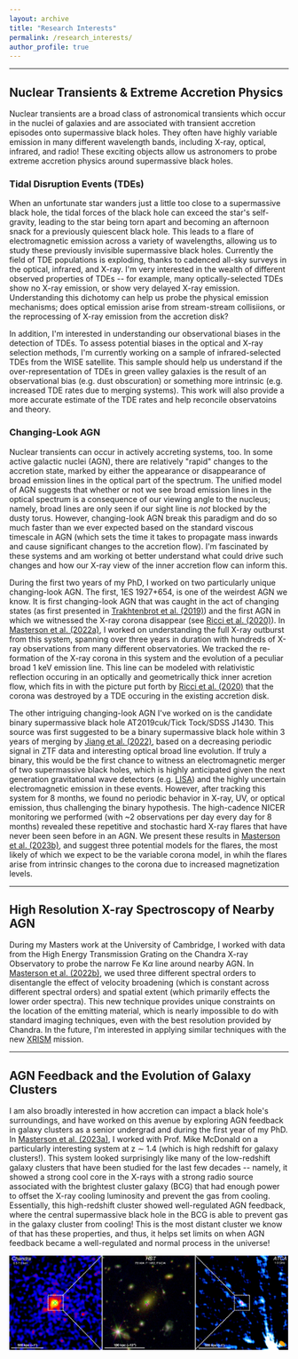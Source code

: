 ```yaml
---
layout: archive
title: "Research Interests"
permalink: /research_interests/
author_profile: true
---
```


---

## Nuclear Transients & Extreme Accretion Physics 
 
Nuclear transients are a broad class of astronomical transients which occur in the nuclei of galaxies and are associated with transient accretion episodes onto supermassive black holes. They often have highly variable emission in many different wavelength bands, including X-ray, optical, infrared, and radio! These exciting objects allow us astronomers to probe extreme accretion physics around supermassive black holes.

### Tidal Disruption Events (TDEs)

When an unfortunate star wanders just a little too close to a supermassive black hole, the tidal forces of the black hole can exceed the star's self-gravity, leading to the star being torn apart and becoming an afternoon snack for a previously quiescent black hole. This leads to a flare of electromagnetic emission across a variety of wavelengths, allowing us to study these previously invisible supermassive black holes. Currently the field of TDE populations is exploding, thanks to cadenced all-sky surveys in the optical, infrared, and X-ray. I'm very interested in the wealth of different observed properties of TDEs -- for example, many optically-selected TDEs show no X-ray emission, or show very delayed X-ray emission. Understanding this dichotomy can help us probe the physical emission mechanisms; does optical emission arise from stream-stream collisiions, or the reprocessing of X-ray emission from the accretion disk?

In addition, I'm interested in understanding our observational biases in the detection of TDEs. To assess potential biases in the optical and X-ray selection methods, I'm currently working on a sample of infrared-selected TDEs from the WISE satellite. This sample should help us understand if the over-representation of TDEs in green valley galaxies is the result of an observational bias (e.g. dust obscuration) or something more intrinsic (e.g. increased TDE rates due to merging systems). This work will also provide a more accurate estimate of the TDE rates and help reconcile observatoins and theory.

### Changing-Look AGN

Nuclear transients can occur in actively accreting systems, too. In some active galactic nuclei (AGN), there are relatively "rapid" changes to the accretion state, marked by either the appearance or disappearance of broad emission lines in the optical part of the spectrum. The unified model of AGN suggests that whether or not we see broad emission lines in the optical spectrum is a consequence of our viewing angle to the nucleus; namely, broad lines are only seen if our sight line is *not* blocked by the dusty torus. However, changing-look AGN break this paradigm and do so much faster than we ever expected based on the standard viscous timescale in AGN (which sets the time it takes to propagate mass inwards and cause significant changes to the accretion flow). I'm fascinated by these systems and am working ot better understand what could drive such changes and how our X-ray view of the inner accretion flow can inform this.

During the first two years of my PhD, I worked on two particularly unique changing-look AGN. The first, 1ES 1927+654, is one of the weirdest AGN we know. It is first changing-look AGN that was caught in the act of changing states (as first presented in [Trakhtenbrot et al. (2019)](https://ui.adsabs.harvard.edu/abs/2019ApJ...883...94T/abstract)) and the first AGN in which we witnessed the X-ray corona disappear (see [Ricci et al. (2020)](https://ui.adsabs.harvard.edu/abs/2020ApJ...898L...1R/abstract)). In [Masterson et al. (2022a)](https://ui.adsabs.harvard.edu/abs/2022ApJ...934...35M/abstract), I worked on understanding the full X-ray outburst from this system, spanning over three years in duration with hundreds of X-ray observations from many different observatories. We tracked the re-formation of the X-ray corona in this system and the evolution of a peculiar broad 1 keV emission line. This line can be modeled with relativistic reflection occuring in an optically and geometrically thick inner acretion flow, which fits in with the picture put forth by [Ricci et al. (2020)](https://ui.adsabs.harvard.edu/abs/2020ApJ...898L...1R/abstract) that the corona was destroyed by a TDE occuring in the existing accretion disk.

The other intriguing changing-look AGN I've worked on is the candidate binary supermassive black hole AT2019cuk/Tick Tock/SDSS J1430. This source was first suggested to be a binary supermassive black hole within 3 years of merging by [Jiang et al. (2022)](https://ui.adsabs.harvard.edu/abs/2022arXiv220111633J/abstract), based on a decreasing periodic signal in ZTF data and interesting optical broad line evolution. If truly a binary, this would be the first chance to witness an electromagnetic merger of two supermassive black holes, which is highly anticipated given the next generation gravitational wave detectors (e.g. [LISA](https://lisa.nasa.gov/)) and the highly uncertain electromagnetic emission in these events. However, after tracking this system for 8 months, we found no periodic behavior in X-ray, UV, or optical emission, thus challenging the binary hypothesis. The high-cadence NICER monitoring we performed (with ~2 observations per day every day for 8 months) revealed these repetitive and stochastic hard X-ray flares that have never been seen before in an AGN. We present these results in [Masterson et al. (2023b)](https://ui.adsabs.harvard.edu/abs/2023ApJ...945L..34M/abstract), and suggest three potential models for the flares, the most likely of which we expect to be the variable corona model, in whih the flares arise from intrinsic changes to the corona due to increased magnetization levels. 

---

## High Resolution X-ray Spectroscopy of Nearby AGN 

During my Masters work at the University of Cambridge, I worked with data from the High Energy Transmission Grating on the Chandra X-ray Observatory to probe the narrow Fe K$\alpha$ line around nearby AGN. In [Masterson et al. (2022b)](https://ui.adsabs.harvard.edu/abs/2022ApJ...936...66M/abstract), we used three different spectral orders to disentangle the effect of velocity broadening (which is constant across different spectral orders) and spatial extent (which primarily effects the lower order spectra). This new technique provides unique constraints on the location of the emitting material, which is nearly impossible to do with standard imaging techniques, even with the best resolution provided by Chandra. In the future, I'm interested in applying similar techniques with the new [XRISM](https://www.nasa.gov/content/goddard/xrism-x-ray-imaging-and-spectroscopy-mission) mission.

---

## AGN Feedback and the Evolution of Galaxy Clusters

I am also broadly interested in how accretion can impact a black hole's surroundings, and have worked on this avenue by exploring AGN feedback in galaxy clusters as a senior undergrad and during the first year of my PhD. In [Masterson et al. (2023a)](https://ui.adsabs.harvard.edu/abs/2023ApJ...944..164M/abstract), I worked with Prof. Mike McDonald on a particularly interesting system at z $\sim$ 1.4 (which is high redshift for galaxy clusters!). This system looked surprisingly like many of the low-redshift galaxy clusters that have been studied for the last few decades -- namely, it showed a strong cool core in the X-rays with a strong radio source associated with the brightest cluster galaxy (BCG) that had enough power to offset the X-ray cooling luminosity and prevent the gas from cooling. Essentially, this high-redshift cluster showed well-regulated AGN feedback, where the central supermassive black hole in the BCG is able to prevent gas in the galaxy cluster from cooling! This is the most distant cluster we know of that has these properties, and thus, it helps set limits on when AGN feedback became a well-regulated and normal process in the universe!

![3-panel image of SPT-CL J0607-4448, showing on the left the X-ray image, in the center an RGB color image from Hubble, and on the right a radio image from ATCA at 2 GHz](/images/SPT0607.jpg)
